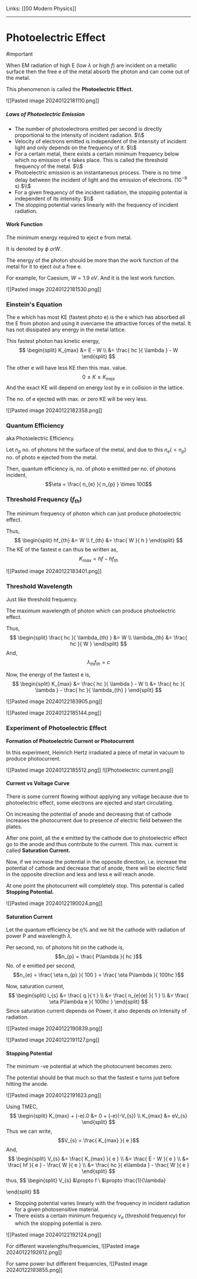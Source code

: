 Links: [[00 Modern Physics]]
___
# Photoelectric Effect
#important 

When EM radiation of high E (low $\lambda$ or high $f$) are incident on a metallic surface then the free e of the metal absorb the photon and can come out of the metal. 

This phenomenon is called the **Photoelectric Effect.**

![[Pasted image 20240122181110.png]]

##### Laws of Photoelectric Emission
- The number of photoelectrons emitted per second is directly proportional to the intensity of incident radiation. 
  $\\$
- Velocity of electrons emitted is independent of the intensity of incident light and only depends on the frequency of it.
  $\\$
- For a certain metal, there exists a certain minimum frequency below which no emission of e takes place. This is called the threshold frequency of the metal. 
  $\\$
- Photoelectric emission is an instantaneous process. There is no time delay between the incident of light and the emission of electrons. ($10^{-9}$ s)
  $\\$
- For a given frequency of the incident radiation, the stopping potential is independent of its intensity. 
  $\\$
- The stopping potential varies linearly with the frequency of incident radiation.

#### Work Function 
The minimum energy required to eject e from metal.

It is denoted by $\phi\ or W$.

The energy of the photon should be more than the work function of the metal for it to eject out a free e. 

For example, for Caesium, $W = 1.9\ eV$. And it is the lest work function.  

![[Pasted image 20240122181530.png]]

### Einstein's Equation
The e which has most KE (fastest photo e) is the e which has absorbed all the E from photon and using it overcame the attractive forces of the metal. 
It has not dissipated any energy in the metal lattice. 

This fastest photon has kinetic energy,
$$
\begin{split}
K_{max} &= E - W \\
&= \frac{ hc }{ \lambda } - W
\end{split}
$$

The other e will have less KE then this max. value. 
$$0 \leq K \leq K_{max}$$
And the exact KE will depend on energy lost by e in collision in the lattice. 

The no. of e ejected with max. or zero KE will be very less. 

![[Pasted image 20240122182358.png]]

### Quantum Efficiency 
aka Photoelectric Efficiency.

Let $n_{p}$ no. of photons hit the surface of the metal, and due to this $n_{e} (< n_{p})$ no. of photo e ejected from the metal.

Then, quantum efficiency is, no. of photo e emitted per no. of photons incident, 
$$\eta = \frac{ n_{e} }{ n_{p} } \times 100$$

### Threshold Frequency ($f_{th}$)
The minimum frequency of photon which can just produce photoelectric effect.

Thus,
$$
\begin{split}
hf_{th} &= W \\
f_{th} &= \frac{ W }{ h }
\end{split}
$$
The KE of the fastest e can thus be written as,
$$K_{max} = hf - hf_{th}$$

![[Pasted image 20240122183401.png]]

### Threshold Wavelength
Just like threshold frequency. 

The maximum wavelength of photon which can produce photoelectric effect.

Thus,
$$
\begin{split}
\frac{ hc }{ \lambda_{th} } &= W \\
\lambda_{th} &= \frac{ hc }{ W }
\end{split}
$$
And,
$$\lambda_{th} f_{th} = c$$

Now, the energy of the fastest e is,
$$
\begin{split}
K_{max} &= \frac{ hc }{ \lambda } - W \\
&= \frac{ hc }{ \lambda } - \frac{ hc }{ \lambda_{th} }
\end{split}
$$

![[Pasted image 20240122183905.png]]

![[Pasted image 20240122185144.png]]

### Experiment of Photoelectric Effect
**Formation of Photoelectric Current or Photocurrent**

In this experiment, Heinrich Hertz irradiated a piece of metal in vacuum to produce photocurrent. 

![[Pasted image 20240122185512.png]]
![[Photoelectric current.png]]

#### Current vs Voltage Curve
There is some current flowing without applying any voltage because due to photoelectric effect, some electrons are ejected and start circulating. 

On increasing the potential of anode and decreasing that of cathode increases the photocurrent due to presence of electric field between the plates. 

After one point, all the e emitted by the cathode due to photoelectric effect go to the anode and thus contribute to the current. This max. current is called **Saturation Current.**

Now, if we increase the potential in the opposite direction, i.e. increase the potential of cathode and decrease that of anode, there will be electric field in the opposite direction and less and less e will reach anode. 

At one point the photocurrent will completely stop. This potential is called **Stopping Potential.**

![[Pasted image 20240122190024.png]]

#### Saturation Current 
Let the quantum efficiency be $\eta$% and we hit the cathode with radiation of power P and wavelength $\lambda$.

Per second, no. of photons hit on the cathode is,
$$n_{p} = \frac{ P\lambda }{ hc }$$
No. of e emitted per second,
$$n_{e} = \frac{ \eta n_{p} }{ 100 } = \frac{ \eta P\lambda }{ 100hc }$$

Now, saturation current,
$$
\begin{split}
i_{s} &= \frac{ q }{ t } \\
&= \frac{ n_{e}(e) }{ 1 } \\
&= \frac{ \eta P\lambda e }{ 100hc }
\end{split}
$$
Since saturation current depends on Power, it also depends on Intensity of radiation. 

![[Pasted image 20240122190839.png]]

![[Pasted image 20240122191127.png]]

#### Stopping Potential 
The minimum -ve potential at which the photocurrent becomes zero. 

The potential should be that much so that the fastest e turns just before hitting the anode. 

![[Pasted image 20240122191623.png]]


Using TMEC,
$$
\begin{split}
K_{max} + (-e).0 &= 0 + (-e)(-V_{s}) \\
K_{max} &= eV_{s}
\end{split}
$$
Thus we can write,
$$V_{s} = \frac{ K_{max} }{ e }$$
And,
$$
\begin{split}
V_{s} &= \frac{ K_{max} }{ e } \\
&= \frac{ E - W }{ e } \\
&= \frac{ hf }{ e } - \frac{ W }{ e } \\
&= \frac{ hc }{ e\lambda } - \frac{ W }{ e }
\end{split}
$$
thus, 
$$
\begin{split}
V_{s} &\propto f \\
&\propto \frac{1}{\lambda}

\end{split}
$$

- Stopping potential varies linearly with the frequency in incident radiation for a given photosensitive material.
- There exists a certain minimum frequency $v_{o}$ (threshold frequency) for which the stopping potential is zero. 

![[Pasted image 20240122192124.png]]

For different wavelengths/frequencies,
![[Pasted image 20240122192612.png]]

For same power but different frequencies,
![[Pasted image 20240122193855.png]]








